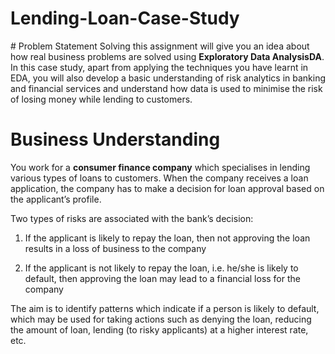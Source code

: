 # Lending-Loan-Case-Study

<p>
# Problem Statement
Solving this assignment will give you an idea about how real business problems are solved using <b>Exploratory Data AnalysisDA</b>. In this case study, apart from applying the techniques you have learnt in EDA, you will also develop a basic understanding of risk analytics in banking and financial services and understand how data is used to minimise the risk of losing money while lending to customers.

# Business Understanding
You work for a <b>consumer finance company</b> which specialises in lending various types of loans to customers. When the company receives a loan application, the company has to make a decision for loan approval based on the applicant’s profile. 
  
Two types of risks are associated with the bank’s decision:

 1. If the applicant is likely to repay the loan, then not approving the loan results in a loss of business to the company

 2.  If the applicant is not likely to repay the loan, i.e. he/she is likely to default, then approving the loan may lead to a financial loss for the company

The aim is to identify patterns which indicate if a person is likely to default, which may be used for taking actions such as denying the loan, reducing the amount of loan, lending (to risky applicants) at a higher interest rate, etc.
